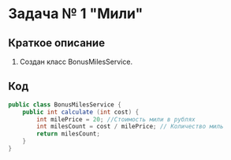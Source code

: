 # Задача № 1 "Мили"

## Краткое описание

1. Создан класс BonusMilesService. 

## Код

```java
public class BonusMilesService {
    public int calculate (int cost) {
        int milePrice = 20; //Стоимость мили в рублях
        int milesCount = cost / milePrice; // Количество миль
        return milesCount;
    }
}
```